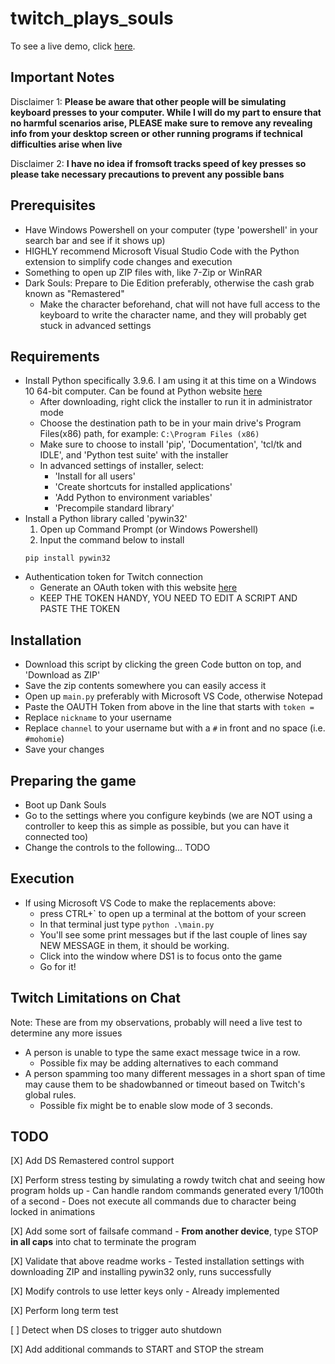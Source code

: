 # twitch_plays_souls

To see a live demo, click [here](https://clips.twitch.tv/CleanBrightCoffeePRChase-UJt_OTK-Dl8fXmv3).

## Important Notes
Disclaimer 1: **Please be aware that other people will be simulating keyboard presses to your computer. 
While I will do my part to ensure that no harmful scenarios arise,
PLEASE make sure to remove any revealing info from your desktop screen or other running programs if technical difficulties arise when live**

Disclaimer 2: **I have no idea if fromsoft tracks speed of key presses so please take necessary precautions to prevent any possible bans**

## Prerequisites
- Have Windows Powershell on your computer (type 'powershell' in your search bar and see if it shows up)
- HIGHLY recommend Microsoft Visual Studio Code with the Python extension to simplify code changes and execution
- Something to open up ZIP files with, like 7-Zip or WinRAR
- Dark Souls: Prepare to Die Edition preferably, otherwise the cash grab known as "Remastered"
    - Make the character beforehand, chat will not have full access to the keyboard to write the character name, and they will probably get stuck in advanced settings

## Requirements
- Install Python specifically 3.9.6. I am using it at this time on a Windows 10 64-bit computer. Can be found at Python website [here](https://www.python.org/downloads/)
    - After downloading, right click the installer to run it in administrator mode 
    - Choose the destination path to be in your main drive's Program Files(x86) path, for example: `C:\Program Files (x86)`
    - Make sure to choose to install 'pip', 'Documentation', 'tcl/tk and IDLE', and 'Python test suite' with the installer
    - In advanced settings of installer, select:
        - 'Install for all users'
        - 'Create shortcuts for installed applications'
        - 'Add Python to environment variables'
        - 'Precompile standard library'
- Install a Python library called 'pywin32'
    1. Open up Command Prompt (or Windows Powershell)
    2. Input the command below to install
    ```
    pip install pywin32
    ```
- Authentication token for Twitch connection
    - Generate an OAuth token with this website [here](https://twitchapps.com/tmi/)
    - KEEP THE TOKEN HANDY, YOU NEED TO EDIT A SCRIPT AND PASTE THE TOKEN

## Installation
- Download this script by clicking the green Code button on top, and 'Download as ZIP'
- Save the zip contents somewhere you can easily access it
- Open up `main.py` preferably with Microsoft VS Code, otherwise Notepad
- Paste the OAUTH Token from above in the line that starts with `token =`
- Replace `nickname` to your username
- Replace `channel` to your username but with a `#` in front and no space (i.e. `#mohomie`)
- Save your changes

## Preparing the game
- Boot up Dank Souls
- Go to the settings where you configure keybinds (we are NOT using a controller to keep this as simple as possible, but you can have it connected too)
- Change the controls to the following... TODO

## Execution
- If using Microsoft VS Code to make the replacements above:
    - press CTRL+` to open up a terminal at the bottom of your screen
    - In that terminal just type `python .\main.py`
    - You'll see some print messages but if the last couple of lines say NEW MESSAGE in them, it should be working.
    - Click into the window where DS1 is to focus onto the game
    - Go for it!

## Twitch Limitations on Chat
Note: These are from my observations, probably will need a live test to determine any more issues
- A person is unable to type the same exact message twice in a row.
    - Possible fix may be adding alternatives to each command
- A person spamming too many different messages in a short span of time may cause them to be shadowbanned or timeout based on Twitch's global rules. 
    - Possible fix might be to enable slow mode of 3 seconds.

## TODO
[X] Add DS Remastered control support

[X] Perform stress testing by simulating a rowdy twitch chat and seeing how program holds up
    - Can handle random commands generated every 1/100th of a second
    - Does not execute all commands due to character being locked in animations

[X] Add some sort of failsafe command
    - **From another device**, type STOP **in all caps** into chat to terminate the program

[X] Validate that above readme works
    - Tested installation settings with downloading ZIP and installing pywin32 only, runs successfully

[X] Modify controls to use letter keys only
    - Already implemented

[X] Perform long term test

[ ] Detect when DS closes to trigger auto shutdown

[X] Add additional commands to START and STOP the stream

